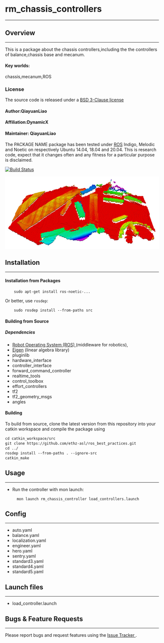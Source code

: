 # rm_chassis_controllers
***
## Overview
***
This is a package about the chassis controllers,including the the controllers of balance,chassis base and mecanum.
#### Key worlds:
chassis,mecanum,ROS
### License
The source code is released under a [ BSD 3-Clause license](http://192.168.0.100:7070/dynamicx/rm_gimbal_controllers/-/blob/master/LICENSE)
#### Author:QiayuanLiao
#### Affiliation:DynamicX
#### Maintainer: QiayuanLiao
The PACKAGE NAME package has been tested under [ROS](https://www.ros.org/) Indigo, Melodic and Noetic on respectively Ubuntu 14.04, 18.04 and
20.04. This is research code, expect that it changes often and any fitness for a particular purpose is disclaimed.

[![Build Status](http://rsl-ci.ethz.ch/buildStatus/icon?job=ros_best_practices)](http://rsl-ci.ethz.ch/job/ros_best_practices/)

![Example image](doc/example.jpg)

[comment]: <> (### Publications)

[comment]: <> (If you use this work in an academic context, please cite the following publication&#40;s&#41;:)

[comment]: <> (* P. Fankhauser, M. Bloesch, C. Gehring, M. Hutter, and R. Siegwart: **PAPER TITLE**. IEEE/RSJ International Conference)

[comment]: <> (  on Intelligent Robots and Systems &#40;IROS&#41;, 2015. &#40;[PDF]&#40;http://dx.doi.org/10.3929/ethz-a-010173654&#41;&#41;)

[comment]: <> (        @inproceedings{Fankhauser2015,)

[comment]: <> (            author = {Fankhauser, P\'{e}ter and Hutter, Marco},)

[comment]: <> (            booktitle = {IEEE/RSJ International Conference on Intelligent Robots and Systems &#40;IROS&#41;},)

[comment]: <> (            title = {{PAPER TITLE}},)

[comment]: <> (            publisher = {IEEE},)

[comment]: <> (            year = {2015})

[comment]: <> (        })

## Installation
***
#### Installation from Packages
        sudo apt-get install ros-noetic-...
Or better, use `rosdep`:

        sudo rosdep install --from-paths src
#### Building from Source
##### Dependencies
* [Robot Operating System (ROS) ](http://wiki.ros.org/) (middleware for robotics),
* [Eigen](https://eigen.tuxfamily.org/index.php?title=Main_Page) (linear algebra library)
* pluginlib
* hardware_interface
* controller_interface
* forward_command_controller
* realtime_tools
* control_toolbox
* effort_controllers
* tf2
* tf2_geometry_msgs
* angles

#### Building

To build from source, clone the latest version from this repository into your catkin workspace and compile the package
using

	cd catkin_workspace/src
	git clone https://github.com/ethz-asl/ros_best_practices.git
	cd ../
	rosdep install --from-paths . --ignore-src
	catkin_make


## Usage
***
* Run the controller with mon launch:

        mon launch rm_chassis_controller load_controllers.launch
## Config
***
* auto.yaml
* balance.yaml
* localization.yaml
* engineer.yaml
* hero.yaml
* sentry.yaml
* standard3.yaml
* standard4.yaml
* standard5.yaml
## Launch files
***
* load_controller.launch
## Bugs & Feature Requests
***
Please report bugs and request features using the [Issue Tracker
](https://github.com/gdut-dynamic-x/rm_template/issues).